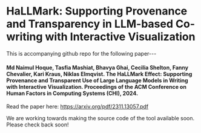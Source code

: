 # HaLLMark: Supporting Provenance and Transparency in LLM-based Co-writing with Interactive Visualization
This is accompanying github repo for the following paper---

#### Md Naimul Hoque, Tasfia Mashiat, Bhavya Ghai, Cecilia Shelton, Fanny Chevalier, Kari Kraus, Niklas Elmqvist. The HaLLMark Effect: Supporting Provenance and Transparent Use of Large Language Models in Writing with Interactive Visualization. Proceedings of the ACM Conference on Human Factors in Computing Systems (CHI), 2024.

Read the paper here: https://arxiv.org/pdf/2311.13057.pdf

We are working towards making the source code of the tool available soon. Please check back soon!
